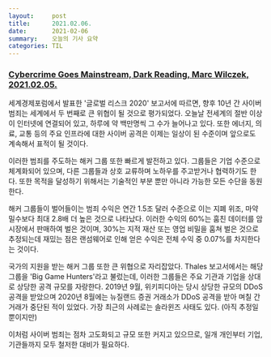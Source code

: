 ```yaml
---
layout:     post
title:      2021.02.06.
date:       2021-02-06
summary:	오늘의 기사 요약
categories: TIL
---
```


### [Cybercrime Goes Mainstream, Dark Reading, Marc Wilczek, 2021.02.05.](https://www.darkreading.com/vulnerabilities---threats/cybercrime-goes-mainstream/a/d-id/1340012)

세계경제포럼에서 발표한 '글로벌 리스크 2020' 보고서에 따르면, 향후 10년 간 사이버 범죄는 세계에서 두 번째로 큰 위협이 될 것으로 평가되었다. 오늘날 전세계의 절반 이상이 인터넷에 연결되어 있고, 하루에 약 백만명씩 그 수가 늘어나고 있다. 또한 에너지, 의료, 교통 등의 주요 인프라에 대한 사이버 공격은 이제는 일상이 된 수준이며 앞으로도 계속해서 표적이 될 것이다.

이러한 범죄를 주도하는 해커 그룹 또한 빠르게 발전하고 있다. 그룹들은 기업 수준으로 체계화되어 있으며, 다른 그룹들과 상호 교류하며 노하우를 주고받거나 협력하기도 한다. 또한 목적을 달성하기 위해서는 기술적인 부분 뿐만 아니라 가능한 모든 수단을 동원한다.

해커 그룹들이 벌어들이는 범죄 수익은 연간 1.5조 달러 수준으로 이는 지폐 위조, 마약 밀수보다 최대 2.8배 더 높은 것으로 나타났다. 이러한 수익의 60%는 훔친 데이터를 암시장에서 판매하여 벌은 것이며, 30%는 지적 재산 또는 영업 비밀을 훔쳐 벌은 것으로 추정되는데 재밌는 점은 랜섬웨어로 인해 얻은 수익은 전체 수익 중 0.07%를 차지한다는 것이다.

국가의 지원을 받는 해커 그룹 또한 큰 위협으로 자리잡았다. Thales 보고서에서는 해당 그룹을 'Big Game Hunters'라고 불렀는데, 이러한 그룹들은 주요 기관과 기업을 상대로 상당한 공격 규모를 자랑한다. 2019년 9월, 위키피디아는 당시 상당한 규모의 DDoS 공격을 받았으며 2020년 8월에는 뉴질랜드 증권 거래소가 DDoS 공격을 받아 며칠 간 거래가 중단된 적이 있었다. 가장 최근의 사례로는 솔라윈즈 사태도 있다. (아직 추정일 뿐이지만)

이처럼 사이버 범죄는 점차 고도화되고 규모 또한 커지고 있으므로, 일개 개인부터 기업, 기관들까지 모두 철저한 대비가 필요하다.